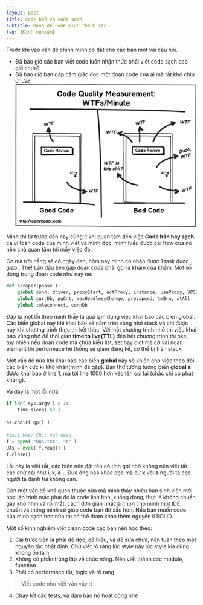 ```yaml
---
layout: post
title: Code bẩn và code sạch
subtitle: Đừng để code mình thành rác.
tag: [Kinh nghiệm]
---
```


Trước khi vào vấn đề chính mình có đặt cho các bạn một vài câu hỏi.
- Đã bao giờ các bạn viết code luôn nhận thức phải viết code sạch bao giờ chưa?
- Đã bao giờ bạn gặp cảm giác đọc một đoạn code của ai mà rất khó chịu chưa?
![Code bẩn - code sạch](/assets/img/code-ban/code-review.png)

Mình thì từ trước đến nay cũng ít khi quan tâm đến việc **Code bẩn hay sạch** cả vì toàn code của mình viết và mình đọc, mình hiểu được cái flow của nó nên chả quan tâm tới mấy việc đó.

Cơ mà trời nắng sẽ có ngày đen, hôm nay mình có nhận được 1 task được giao...Thề! Lần đầu tiên gặp đoạn _code_ phải gọi là khắm của khắm. Một số dòng trong đoạn code như này nè:

```python
def scraper(phase ):
    global conn, driver, proxyStart, actProxy, instance, useProxy, VPSID
    global currDb, pgCnt, wasHeadlessChange, prevspeed, tmBrw, stAll
    global tmReconnect, connDb
```
Đây là một lỗi theo mình thấy là quá lạm dụng việc khai báo các biến global. Các biến global này khi khai báo sẽ nằm trên vùng nhớ stack và chỉ được huỷ khi chương trình thực thi kết thúc. Với một chương trình nhỏ thì việc khai báo vùng nhớ để thời gian **time to live(TTL)** đến hết chương trình thì oke, tuy nhiên nếu đoạn code mà chứa kiểu list, set hay dict mà cỡ vài ngàn element thì performace hệ thống sẽ giảm đáng kể, có thể bị tràn stack.

Một vấn đề nữa khi khai báo các biến **global** này sẽ khiến cho việc theo dõi các biến cực kì khó khăn(mình đã gặp). Bạn thử tưởng tượng biến **global a** được khai báo ở line 1, mà tới line 1000 hơn kéo lên coi lại (chắc chỉ có phát khùng).

Và đây là một lỗi nữa
```python
if len( sys.argv ) > 1:
    time.sleep( 60 )

os.chdir( gp() )

#init UAs; CR:: not used
f = open( "UAs.txt", "r" )
UAs = eval( f.read() )
f.close()
```
Lỗi này là viết tắt, các biến nên đặt tên có tính gợi nhớ không nên viết tắt các chữ cái như **i, x, a..**. Đưa ông nào khác đọc mà cứ **x** với **a** người ta cọc người ta đánh tui không can.

Còn một vấn đề khá quen thuộc nữa mà mình thấy nhiều ban sinh viên mới học lập trình mắc phải đó là code linh tinh, xuống dòng, thụt lề không chuẩn gây khó nhìn và rối mắt, cách đơn giản nhất là chọn cho mình một IDE chuẩn và thông minh sẽ giúp code bạn đỡ xấu hơn. Nếu bạn muốn code của mình sạch hơn nữa thì có thể tham khảo thêm nguyên lí SOLID.

Một số kinh nghiệm viết clean code các bạn nên học theo:
1. Cái trước tiên là phải dễ đọc, dể hiểu, và dễ sửa chữa, nên tuân theo một nguyên tắc nhất định. Chứ viết rõ ràng lúc style này lúc style kia cũng không ổn lắm.
2. Không có phần trùng lặp về chức năng. Nên viết thành các module, function.
3. Phải có performace tốt, logic và rõ ràng. 
> Viết code như viết văn vậy :)
4. Chạy tốt các tests, và đảm bảo nó hoạt đông nhé
